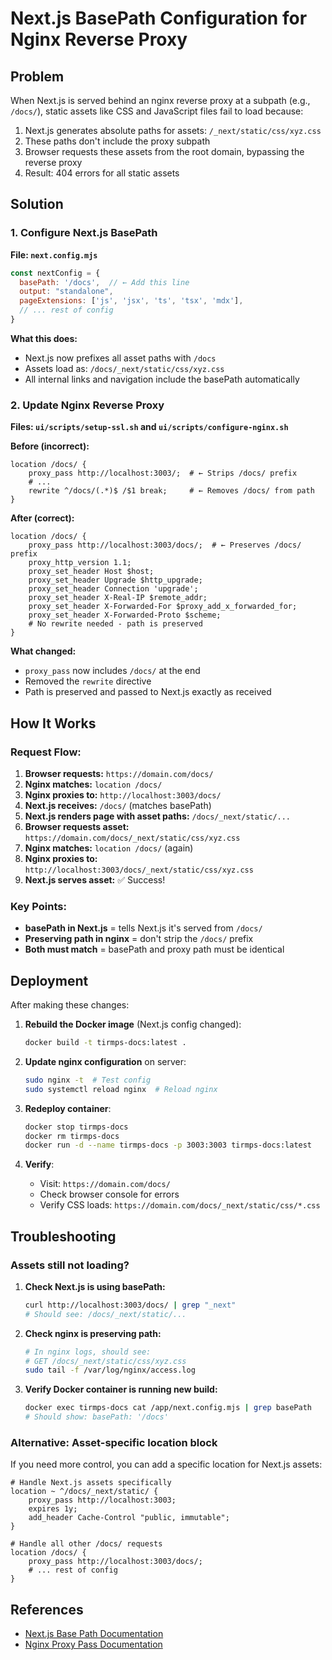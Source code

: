 # Next.js BasePath Configuration for Nginx Reverse Proxy

## Problem

When Next.js is served behind an nginx reverse proxy at a subpath (e.g., `/docs/`), static assets like CSS and JavaScript files fail to load because:

1. Next.js generates absolute paths for assets: `/_next/static/css/xyz.css`
2. These paths don't include the proxy subpath
3. Browser requests these assets from the root domain, bypassing the reverse proxy
4. Result: 404 errors for all static assets

## Solution

### 1. Configure Next.js BasePath

**File: `next.config.mjs`**

```js
const nextConfig = {
  basePath: '/docs',  // ← Add this line
  output: "standalone",
  pageExtensions: ['js', 'jsx', 'ts', 'tsx', 'mdx'],
  // ... rest of config
}
```

**What this does:**
- Next.js now prefixes all asset paths with `/docs`
- Assets load as: `/docs/_next/static/css/xyz.css`
- All internal links and navigation include the basePath automatically

### 2. Update Nginx Reverse Proxy

**Files: `ui/scripts/setup-ssl.sh` and `ui/scripts/configure-nginx.sh`**

**Before (incorrect):**
```nginx
location /docs/ {
    proxy_pass http://localhost:3003/;  # ← Strips /docs/ prefix
    # ...
    rewrite ^/docs/(.*)$ /$1 break;     # ← Removes /docs/ from path
}
```

**After (correct):**
```nginx
location /docs/ {
    proxy_pass http://localhost:3003/docs/;  # ← Preserves /docs/ prefix
    proxy_http_version 1.1;
    proxy_set_header Host $host;
    proxy_set_header Upgrade $http_upgrade;
    proxy_set_header Connection 'upgrade';
    proxy_set_header X-Real-IP $remote_addr;
    proxy_set_header X-Forwarded-For $proxy_add_x_forwarded_for;
    proxy_set_header X-Forwarded-Proto $scheme;
    # No rewrite needed - path is preserved
}
```

**What changed:**
- `proxy_pass` now includes `/docs/` at the end
- Removed the `rewrite` directive
- Path is preserved and passed to Next.js exactly as received

## How It Works

### Request Flow:

1. **Browser requests:** `https://domain.com/docs/`
2. **Nginx matches:** `location /docs/`
3. **Nginx proxies to:** `http://localhost:3003/docs/`
4. **Next.js receives:** `/docs/` (matches basePath)
5. **Next.js renders page with asset paths:** `/docs/_next/static/...`
6. **Browser requests asset:** `https://domain.com/docs/_next/static/css/xyz.css`
7. **Nginx matches:** `location /docs/` (again)
8. **Nginx proxies to:** `http://localhost:3003/docs/_next/static/css/xyz.css`
9. **Next.js serves asset:** ✅ Success!

### Key Points:

- **basePath in Next.js** = tells Next.js it's served from `/docs/`
- **Preserving path in nginx** = don't strip the `/docs/` prefix
- **Both must match** = basePath and proxy path must be identical

## Deployment

After making these changes:

1. **Rebuild the Docker image** (Next.js config changed):
   ```bash
   docker build -t tirmps-docs:latest .
   ```

2. **Update nginx configuration** on server:
   ```bash
   sudo nginx -t  # Test config
   sudo systemctl reload nginx  # Reload nginx
   ```

3. **Redeploy container**:
   ```bash
   docker stop tirmps-docs
   docker rm tirmps-docs
   docker run -d --name tirmps-docs -p 3003:3003 tirmps-docs:latest
   ```

4. **Verify**:
   - Visit: `https://domain.com/docs/`
   - Check browser console for errors
   - Verify CSS loads: `https://domain.com/docs/_next/static/css/*.css`

## Troubleshooting

### Assets still not loading?

1. **Check Next.js is using basePath:**
   ```bash
   curl http://localhost:3003/docs/ | grep "_next"
   # Should see: /docs/_next/static/...
   ```

2. **Check nginx is preserving path:**
   ```bash
   # In nginx logs, should see:
   # GET /docs/_next/static/css/xyz.css
   sudo tail -f /var/log/nginx/access.log
   ```

3. **Verify Docker container is running new build:**
   ```bash
   docker exec tirmps-docs cat /app/next.config.mjs | grep basePath
   # Should show: basePath: '/docs'
   ```

### Alternative: Asset-specific location block

If you need more control, you can add a specific location for Next.js assets:

```nginx
# Handle Next.js assets specifically
location ~ ^/docs/_next/static/ {
    proxy_pass http://localhost:3003;
    expires 1y;
    add_header Cache-Control "public, immutable";
}

# Handle all other /docs/ requests
location /docs/ {
    proxy_pass http://localhost:3003/docs/;
    # ... rest of config
}
```

## References

- [Next.js Base Path Documentation](https://nextjs.org/docs/app/api-reference/next-config-js/basePath)
- [Nginx Proxy Pass Documentation](https://nginx.org/en/docs/http/ngx_http_proxy_module.html#proxy_pass)

